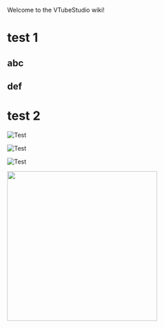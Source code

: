 Welcome to the VTubeStudio wiki!

# test 1

## abc

## def

# test 2

 ![Test](https://raw.githubusercontent.com/wiki/DenchiSoft/VTubeStudio/img/voice_lipsync.jpg)

 ![Test](https://raw.githubusercontent.com/wiki/DenchiSoft/VTubeStudio/img/vts_basic_setup_detail_small.png)


 ![Test](https://raw.githubusercontent.com/wiki/DenchiSoft/VTubeStudio/img/test.png)

<img src="https://raw.githubusercontent.com/wiki/DenchiSoft/VTubeStudio/img/test.png" align="left" height="348" width="348" >